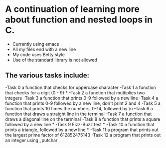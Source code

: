 # A continuation of learning more about function and nested loops in C.
- Currently using emacs
- All my files end with a new line
- My code uses Betty style
- Use of the standard library is not allowed

## The various tasks include:
-Task 0 a function that checks for uppercase character
-Task 1 a function that checks for a digit (0 - 9) *
-Task 2 a function that multiplies two integers
-Task 3 a function that prints 0-9 followed by a new line
-Task 4 a function that prints 0-9 followed by a new line, don't print 2 and 4
-Task 5 a function that prints 10 times the numbers, 0-14, followed by \n
-Task 6 a function that draws a straight line in the terminal
-Task 7 a function that draws a diagonal line on the terminal
-Task 8 a function that prints a square followed by a new line *
-Task 9 Fizz-Buzz test *
-Task 10 a function that prints a triangle, followed by a new line *
-Task 11 a program that prints out the largest prime factor of 612852475143
-Task 12 a program that prints out an integer using _putchar
